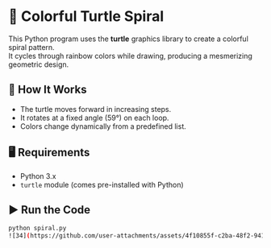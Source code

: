 # 🌈 Colorful Turtle Spiral

This Python program uses the **turtle** graphics library to create a colorful spiral pattern.  
It cycles through rainbow colors while drawing, producing a mesmerizing geometric design.

## 🚀 How It Works
- The turtle moves forward in increasing steps.
- It rotates at a fixed angle (59°) on each loop.
- Colors change dynamically from a predefined list.

## 🖥️ Requirements
- Python 3.x
- `turtle` module (comes pre-installed with Python)

## ▶️ Run the Code
```bash
python spiral.py
![34](https://github.com/user-attachments/assets/4f10855f-c2ba-48f2-941b-af63905227fa)


